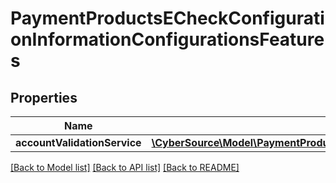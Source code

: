 # PaymentProductsECheckConfigurationInformationConfigurationsFeatures

## Properties
Name | Type | Description | Notes
------------ | ------------- | ------------- | -------------
**accountValidationService** | [**\CyberSource\Model\PaymentProductsECheckConfigurationInformationConfigurationsFeaturesAccountValidationService**](PaymentProductsECheckConfigurationInformationConfigurationsFeaturesAccountValidationService.md) |  | [optional] 

[[Back to Model list]](../README.md#documentation-for-models) [[Back to API list]](../README.md#documentation-for-api-endpoints) [[Back to README]](../README.md)


